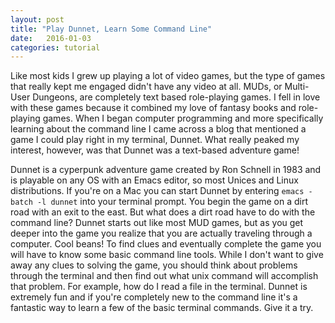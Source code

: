 ```yaml
---
layout: post
title: "Play Dunnet, Learn Some Command Line"
date:   2016-01-03
categories: tutorial
---
```


Like most kids I grew up playing a lot of video games, but the type of games that really kept me engaged didn't have any video at all. MUDs, or Multi-User Dungeons, are completely text based role-playing games. I fell in love with these games because it combined my love of fantasy books and role-playing games. When I began computer programming and more specifically learning about the command line I came across a blog that mentioned a game I could play right in my terminal, Dunnet. What really peaked my interest, however, was that Dunnet was a text-based adventure game!

Dunnet is a cyperpunk adventure game created by Ron Schnell in 1983 and is playable on any OS with an Emacs editor, so most Unices and Linux distributions. If you're on a Mac you can start Dunnet by entering `emacs -batch -l dunnet` into your terminal prompt. You begin the game on a dirt road with an exit to the east. But what does a dirt road have to do with the command line? Dunnet starts out like most MUD games, but as you get deeper into the game you realize that you are actually traveling through a computer. Cool beans! To find clues and eventually complete the game you will have to know some basic command line tools. While I don't want to give away any clues to solving the game, you should think about problems through the terminal and then find out what unix command will accomplish that problem. For example, how do I read a file in the terminal. Dunnet is extremely fun and if you're completely new to the command line it's a fantastic way to learn a few of the basic terminal commands. Give it a try.

